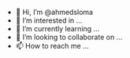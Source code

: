 - 👋 Hi, I’m @ahmedsloma
- 👀 I’m interested in ...
- 🌱 I’m currently learning ...
- 💞️ I’m looking to collaborate on ...
- 📫 How to reach me ...

<!---
ahmedsloma/ahmedsloma is a ✨ special ✨ repository because its `README.md` (this file) appears on your GitHub profile.
You can click the Preview link to take a look at your changes.
--->
